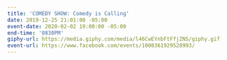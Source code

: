 ```yaml
---
title: 'COMEDY SHOW: Comedy is Calling'
date: 2019-12-25 21:01:00 -05:00
event-date: 2020-02-02 19:00:00 -05:00
end-time: '0830PM'
giphy-url: https://media.giphy.com/media/l46CwEYnbFtFfjZNS/giphy.gif
event-url: https://www.facebook.com/events/1008361929528993/
---
```


